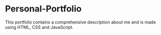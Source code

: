 # Personal-Portfolio
This portfolio contains a comprehensive description about me and is made using HTML, CSS and JavaScript.
